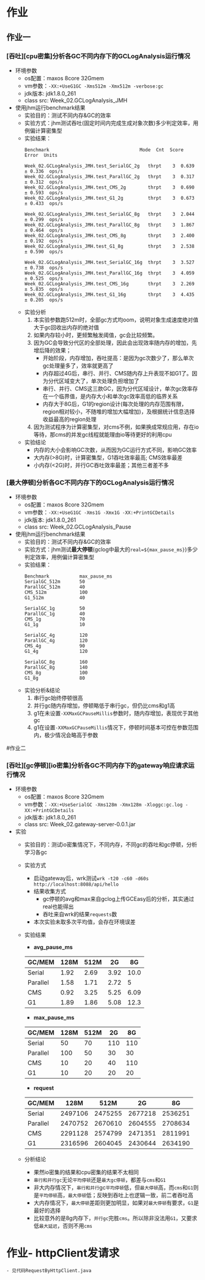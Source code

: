 # 作业

## 作业一
### [吞吐][cpu密集]分析各GC不同内存下的GCLogAnalysis运行情况
- 环境参数
    - os配置：maxos 8core 32Gmem
    - vm参数：```-XX:+UseG1GC -Xms512m -Xmx512m -verbose:gc```
    - jdk版本: jdk1.8.0_261
    - class src: Week_02.GCLogAnalysis_JMH
- 使用jhm运行benchmark结果
    - 实验目的：测试不同内存&GC的效率
    - 实验方式：jhm测试吞吐(固定时间内完成生成对象次数)多少判定效率，用例偏计算密集型
    - 实验结果：        
        ```
        Benchmark                                 Mode  Cnt  Score   Error  Units
        
        Week_02.GCLogAnalysis_JMH.test_SerialGC_2g   thrpt    3  0.639 ± 0.336  ops/s
        Week_02.GCLogAnalysis_JMH.test_ParallGC_2g   thrpt    3  0.317 ± 0.312  ops/s
        Week_02.GCLogAnalysis_JMH.test_CMS_2g        thrpt    3  0.690 ± 0.593  ops/s
        Week_02.GCLogAnalysis_JMH.test_G1_2g         thrpt    3  0.673 ± 0.433  ops/s
        
        Week_02.GCLogAnalysis_JMH.test_SerialGC_8g   thrpt    3  2.044 ± 0.299  ops/s
        Week_02.GCLogAnalysis_JMH.test_ParallGC_8g   thrpt    3  1.867 ± 0.464  ops/s
        Week_02.GCLogAnalysis_JMH.test_CMS_8g        thrpt    3  2.400 ± 0.192  ops/s
        Week_02.GCLogAnalysis_JMH.test_G1_8g         thrpt    3  2.538 ± 0.590  ops/s
        
        Week_02.GCLogAnalysis_JMH.test_SerialGC_16g  thrpt    3  3.527 ± 0.738  ops/s
        Week_02.GCLogAnalysis_JMH.test_ParallGC_16g  thrpt    3  4.059 ± 0.525  ops/s
        Week_02.GCLogAnalysis_JMH.test_CMS_16g       thrpt    3  2.269 ± 5.835  ops/s
        Week_02.GCLogAnalysis_JMH.test_G1_16g        thrpt    3  4.435 ± 0.205  ops/s
        ```
    - 实验分析
        1. 本实验参数跑512m时，全部gc方式均oom，说明对象生成速度绝对值大于gc回收出内存的绝对值
        2. 如果内存较小时，更频繁触发阈值，gc会比较频繁。
        3. 因为GC会导致分代区的全部处理，因此会出现效率随内存的增加，先增后降的效果；
            - 开始阶段，内存增加，吞吐提高：是因为gc次数少了，那么单次gc处理量多了，效率就更高了
            - 内存超过4G后，串行、并行、CMS随内存上升表现不如G1了。因为分代区域变大了，单次处理负担增加了
            - 串行、并行、CMS这三款GC，因为分代区域设计，单次gc效率存在一个临界值，是内存大小和单次gc效率高低的临界关系
            - 内存大于8G后，G1的region设计(每次处理的内存范围有限，region相对较小，不随堆的增加大幅增加)，及根据统计信息选择收益最高的region处理
        4. 因为测试程序为计算密集型，对cms不例，如果换成常规应用，存在io等待，那cms的并发gc线程就能理由io等待更好的利用cpu
    - 实验结论
        - 内存的大小会影响GC次数，从而因为GC运行方式不同，影响GC效率
        - 大内存(>8G)时，计算密集型，G1吞吐效率最高; CMS效率最差 
        - 小内存(<2G)时，并行GC吞吐效率最差；其他三者差不多
        
### [最大停顿]分析各GC不同内存下的GCLogAnalysis运行情况
- 环境参数
    - os配置：maxos 8core 32Gmem
    - vm参数：```-XX:+UseG1GC -Xms1G -Xmx1G -XX:+PrintGCDetails```
    - jdk版本: jdk1.8.0_261
    - class src: Week_02.GCLogAnalysis_Pause
- 使用jhm运行benchmark结果
    - 实验目的：测试不同内存&GC的效率
    - 实验方式：jhm测试**最大停顿**(gclog中最大的`real=${max_pause_ms}`)多少判定效率，用例偏计算密集型
    - 实验结果：        
        ```
        Benchmark           max_pause_ms
        SerialGC_512m       50
        ParallGC_512m       40
        CMS_512m            100
        G1_512m             40        
      
        SerialGC_1g         50
        ParallGC_1g         40
        CMS_1g              70
        G1_1g               10
        
        SerialGC_4g         120
        ParallGC_4g         120
        CMS_4g              90
        G1_4g               120
        
        SerialGC_8g         160
        ParallGC_8g         140
        CMS_8g              100 
        G1_8g               80 
        ```
    - 实验分析&结论
        1. 串行gc始终停顿很高
        2. 并行gc随内存增加，停顿略低于串行gc，但仍比cms和g1高
        3. g1在未设置`-XXMaxGCPauseMillis`参数时，随内存增加，表现优于其他gc
        4. g1在设置`-XXMaxGCPauseMillis`情况下，停顿时间基本可控在参数范围内，极少情况会略高于参数
        
#作业二
### [吞吐][gc停顿][io密集]分析各GC不同内存下的gateway响应请求运行情况
- 环境参数
    - os配置：maxos 8core 32Gmem
    - vm参数：```-XX:+UseSerialGC -Xms128m -Xmx128m -Xloggc:gc.log -XX:+PrintGCDetails```
    - jdk版本: jdk1.8.0_261
    - class src: Week_02.gateway-server-0.0.1.jar
- 实验
    - 实验目的：测试io密集情况下，不同内存，不同gc的吞吐和gc停顿，分析学习各gc
    - 实验方式
        - 启动gateway后，wrk测试`wrk -t20 -c60 -d60s http://localhost:8088/api/hello`
        - 结果收集方式 
            - gc停顿的avg和max来自gclog上传GCEasy后的分析，其实通过real也能得出
            - 吞吐来自wrk的结果`requests`数
        - 本次实验未取多次平均值，会存在环境误差
    - 实验结果
        - **avg_pause_ms**
        
        | GC/MEM    | 128M | 512M    | 2G      | 8G      |
        | --------- | ---- | ------- | ------- | ------- |
        | Serial    | 1.92 | 2.69 | 3.92 | 10.0       |
        | Parallel  | 1.58 | 1.71 | 2.72 | 5 |
        | CMS       | 0.92 | 3.25 | 5.25 | 6.09 |
        | G1        | 1.89 | 1.86 | 5.08 | 12.3 |
        
        - **max_pause_ms**
                
        | GC/MEM    | 128M | 512M    | 2G      | 8G      |
        | --------- | ---- | ------- | ------- |-------  |
        | Serial    | 50   | 70      | 110     | 110     |
        | Parallel  | 100  | 50      | 30      | 30       |
        | CMS       | 10   | 20      | 40      | 110     |
        | G1        | 10   | 20      | 20      | 20      |
        
        - **request**
                        
        | GC/MEM    | 128M    | 512M    | 2G      | 8G      |
        | --------- | ------- | ------- | ------- |------- |
        | Serial    | 2497106 | 2475255 | 2677218 | 2536251 |
        | Parallel  | 2470752 | 2670610 | 2604555 | 2708634 |
        | CMS       | 2291128 | 2574799 | 2471351 | 2811991 |
        | G1        | 2316596 | 2604045 | 2430644 | 2634190 |
        
    - 分析结论
        - 果然io密集的结果和cpu密集的结果不太相同
        - `串行和并行gc`无论`平均停顿`还是`最大gc停顿`，都差与`cms`和`G1`
        - 非大内存情况下，`串行和并行`gc`平均停顿`低，但`最大停顿`高，而`cms`和`G1`则是`平均停顿`高，`最大停顿`低；反映到吞吐上也逻辑一致，前二者吞吐高
        - 大内存情况下，`最大停顿`差距则更加明显，如果对`最大停顿`有要求，`G1`是最好的选择
        - 比较意外的是8g内存下，`并行gc`完胜`cms`。所以除非没法用`G1`，又要求低`最大延迟`，否则不用`cms`
        
# 作业- httpClient发请求
    - 见代码RequestByHttpClient.java
       